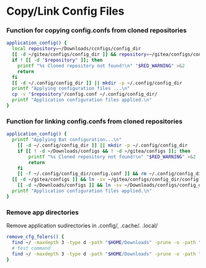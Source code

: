 # Copy/Link Config Files
### Function for copying config.confs from cloned repositories
``` bash
application_config() {
  local repository=~/Downloads/ccnfigs/config_dir
  [[ -d ~/gitea/configs/config_dir ]] && repository=~/gitea/configs/config_dir/
  if ! [[ -d "$repository" ]]; then
    printf "%s Cloned repository not found!\n" "$RED_WARNING" >&2
    return
  fi
  [[ -d ~/.config/config_dir ]] || mkdir -p ~/.config/config_dir
  printf "Applying configuration files ...\n"
  cp -v "$repository"/config.conf ~/.config/config_dir/
  printf "Application configuration files applied.\n"
}
```
### Function for linking config.confs from cloned repositories
``` bash
application_config() {
  printf "Applying Bat configuration...\n"
	[[ -d ~/.config/config_dir ]] || mkdir -p ~/.config/config_dir
	if [[ ! -d ~/Downloads/configs && ! -d ~/gitea/configs ]]; then
		printf "%s Cloned repository not found!\n" "$RED_WARNING" >&2
		return
	fi
	[[ -f ~/.config/config_dir/config.conf ]] && rm ~/.config/config_dir/config.conf
  [[ -d ~/gitea/configs ]] && ln -sv ~/gitea/configs/config_dir/config.conf ~/.config/config_dir/config.conf
	[[ -d ~/Downloads/configs ]] && ln -sv ~/Downloads/configs/config_dir/config.conf ~/.config/config_dir/config.conf
  printf "Application configuration files applied.\n"
}
```
### Remove app directories
Remove application sudirectories in .config/, .cache/. .local/
```bash
remove_cfg_folers() {
  find ~/ -maxdepth 3 -type d -path "$HOME/Downloads" -prune -o -path "$HOME/gitea" -prune -o -type d -name application -exec rm -rf {} \;
  # test command
  find ~/ -maxdepth 3 -type d -path "$HOME/Downloads" -prune -o -path "$HOME/gitea" -prune -o -type d -name application -print
}
```
